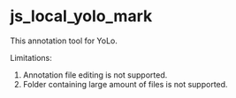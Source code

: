 # js_local_yolo_mark
This annotation tool for YoLo.

Limitations:
1. Annotation file editing is not supported.
2. Folder containing large amount of files is not supported.
